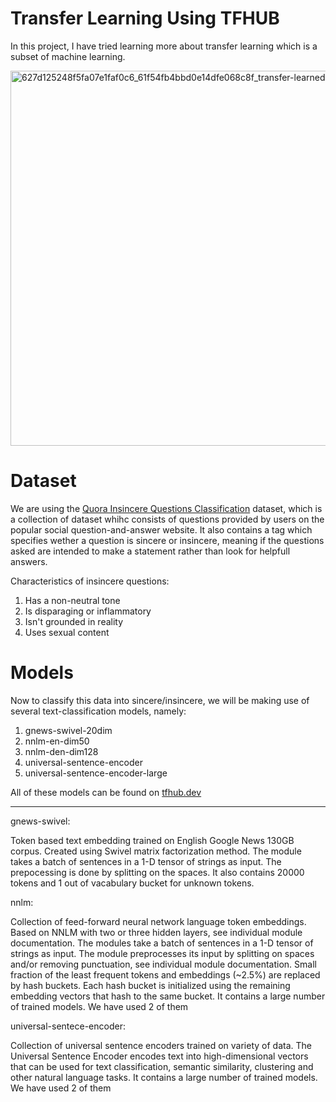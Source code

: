 # Transfer Learning Using TFHUB
In this project, I have tried learning more about transfer learning which is a subset of machine learning.


<img width="600" alt="627d125248f5fa07e1faf0c6_61f54fb4bbd0e14dfe068c8f_transfer-learned-knowledge" src="https://user-images.githubusercontent.com/63301665/179365804-ba690eae-5f0e-4ed4-8e47-75d9839a80d7.png">


# Dataset

We are using the [Quora Insincere Questions Classification](https://www.kaggle.com/c/quora-insincere-questions-classification/data) dataset, which is a collection of dataset whihc consists of questions provided by users on the popular social question-and-answer website. It also contains a tag which specifies wether a question is sincere or insincere, meaning if the questions asked are intended to make a statement rather than look for helpfull answers.

Characteristics of insincere questions: 
1) Has a non-neutral tone
2) Is disparaging or inflammatory
3) Isn't grounded in reality
4) Uses sexual content


# Models

Now to classify this data into sincere/insincere, we will be making use of several text-classification models, namely:
1) gnews-swivel-20dim
2) nnlm-en-dim50
3) nnlm-den-dim128
4) universal-sentence-encoder
5) universal-sentence-encoder-large

All of these models can be found on [tfhub.dev](tfhub.dev)

--------------------------------------------------------------------------------------------------------------------

gnews-swivel:

Token based text embedding trained on English Google News 130GB corpus. Created using Swivel matrix factorization method. The module takes a batch of sentences in a 1-D tensor of strings as input. The prepocessing is done by splitting on the spaces. It also contains 20000 tokens and 1 out of vacabulary bucket for unknown tokens.


nnlm: 

Collection of feed-forward neural network language token embeddings. Based on NNLM with two or three hidden layers, see individual module documentation. The modules take a batch of sentences in a 1-D tensor of strings as input. The module preprocesses its input by splitting on spaces and/or removing punctuation, see individual module documentation. Small fraction of the least frequent tokens and embeddings (~2.5%) are replaced by hash buckets. Each hash bucket is initialized using the remaining embedding vectors that hash to the same bucket. It contains a large number of trained models. We have used 2 of them


universal-sentece-encoder:

Collection of universal sentence encoders trained on variety of data. The Universal Sentence Encoder encodes text into high-dimensional vectors that can be used for text classification, semantic similarity, clustering and other natural language tasks. It contains a large number of trained models. We have used 2 of them


 







